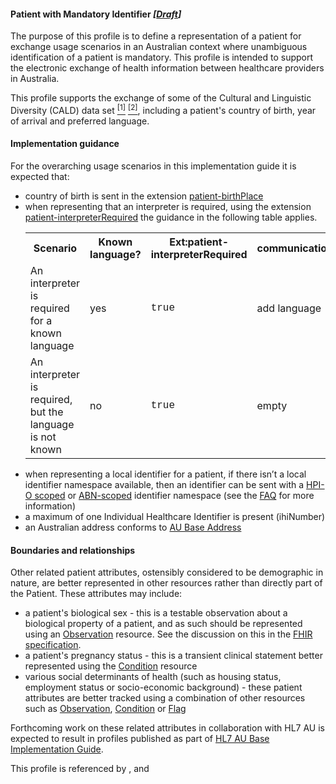 #### Patient with Mandatory Identifier *[[Draft](http://hl7.org/fhir/r4/valueset-publication-status.html)]*
The purpose of this profile is to define a representation of a patient for exchange usage scenarios in an Australian context where unambiguous identification of a patient is mandatory. This profile is intended to support the electronic exchange of health information between healthcare providers in Australia.

This profile supports the exchange of some of the Cultural and Linguistic Diversity (CALD) data set [<sup>[1]</sup>](https://www.abs.gov.au/AUSSTATS/abs@.nsf/Latestproducts/1289.0Main%20Features11999) [<sup>[2]</sup>](https://meteor.aihw.gov.au/content/index.phtml/itemId/491352), including a patient's country of birth, year of arrival and preferred language.

#### Implementation guidance
For the overarching usage scenarios in this implementation guide it is expected that:
<ul>
  <li>country of birth is sent in the extension <a href="http://hl7.org/fhir/R4/extension-patient-birthplace.html">patient-birthPlace</a></li>
  <li>when representing that an interpreter is required, using the extension <a href="http://hl7.org/fhir/R4/extension-patient-interpreterrequired.html">patient-interpreterRequired</a> the guidance in the following table applies.
    <table class="list" style="width:100%;border-spacing:15px">
      <tr>
        <th>Scenario</th>
        <th>Known language?</th>
        <th>Ext:patient-interpreterRequired</th>
        <th>communication.language</th>
        <th>communication.preferred</th>
      </tr>
      <tr>
        <td>An interpreter is required for a known language</td>
        <td>yes</td>
        <td style="font-family:courier;">true</td>
        <td>add language</td>
        <td style="font-family:courier;">true</td>
      </tr>
      <tr>
        <td>An interpreter is required, but the language is not known</td>
        <td>no</td>
        <td style="font-family:courier;">true</td>
        <td>empty</td>
        <td>empty</td>
      </tr>
    </table>
  </li>
  <li>when representing a local identifier for a patient, if there isn’t a local identifier namespace available, then an identifier can be sent with a <a href="http://ns.electronichealth.net.au/id/hpio-scoped/service-provider-individual/1.0/index.html">HPI-O scoped</a> or <a href="http://ns.electronichealth.net.au/id/abn-scoped/service-provider-individual/1.0/index.html">ABN-scoped</a> identifier namespace (see the <a href="https://github.com/AuDigitalHealth/ci-fhir-r4/wiki/Frequently-Asked-Questions">FAQ</a> for more information)</li>
  <li>a maximum of one Individual Healthcare Identifier is present (ihiNumber)</li>
  <li>an Australian address conforms to <a href="http://build.fhir.org/ig/hl7au/au-fhir-base/StructureDefinition-au-address.html">AU Base Address</a></li>
</ul>

#### Boundaries and relationships
Other related patient attributes, ostensibly considered to be demographic in nature, are better represented in other resources rather than directly part of the Patient. These attributes may include:
* a patient's biological sex - this is a testable observation about a biological property of a patient, and as such should be represented using an [Observation](http://hl7.org/fhir/observation.html) resource. See the discussion on this in the [FHIR specification](http://hl7.org/fhir/patient.html#gender). 
* a patient's pregnancy status - this is a transient clinical statement better represented using the [Condition](http://hl7.org/fhir/condition.html) resource
* various social determinants of health (such as housing status, employment status or socio-economic background) - these patient attributes are better tracked using a combination of other resources such as [Observation](http://hl7.org/fhir/observation.html), [Condition](http://hl7.org/fhir/condition.html) or [Flag](http://hl7.org/fhir/flag.html)

Forthcoming work on these related attributes in collaboration with HL7 AU is expected to result in profiles published as part of [HL7 AU Base Implementation Guide](http://build.fhir.org/ig/hl7au/au-fhir-base/index.html).

This profile is referenced by
[](), 
[]() and
[]()